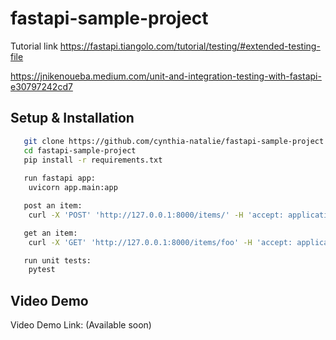 # fastapi-sample-project

Tutorial link
https://fastapi.tiangolo.com/tutorial/testing/#extended-testing-file

https://jnikenoueba.medium.com/unit-and-integration-testing-with-fastapi-e30797242cd7

## Setup & Installation
```sh
   git clone https://github.com/cynthia-natalie/fastapi-sample-project.git
   cd fastapi-sample-project
   pip install -r requirements.txt
   
   run fastapi app:
    uvicorn app.main:app

   post an item:
    curl -X 'POST' 'http://127.0.0.1:8000/items/' -H 'accept: application/json' -H 'x-token: coneofsilence' -H 'Content-Type: application/json' -d '{"id": "foo", "title": "Foo", "description": "There goes my hero"}'

   get an item:
    curl -X 'GET' 'http://127.0.0.1:8000/items/foo' -H 'accept: application/json' -H 'x-token: coneofsilence'

   run unit tests:
    pytest
   ```

## Video Demo

Video Demo Link: (Available soon)
